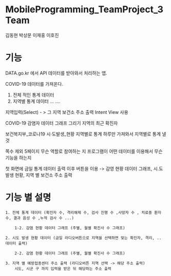 # MobileProgramming_TeamProject_3Team

김동현
박상문
이재홍
이호진


# 기능
DATA.go.kr
에서 API 데이터를 받아와서 처리하는 앱.

COVID-19 데이터를 가져온다.
1. 전체 적인 통계 데이터
2. 지역별 통계 데이터 
...
....

지역입력(Select) - > 그 지역 보건소 주소 출력
Intent View 사용

COVID-19 감염자 데이터 그래프 그리기
지역의 최근 확진자 

보건복지부_코로나19 시·도발생_현황
지역별로 통계
하루만 가져와서 지역별로 통계 낼 것

쪽수 제외 5페이지
무슨 역할로 참여하는 지
프로그램이 어떤 데이터를 이용해서 무슨 기능을 하는지

첫 화면에 금일 통계 데이터 출력
이후 버튼을 이용 -> 감영 현황 데이터 그래프, 시.도 발생 현황, 지역 별 보건소 주소 출력

# 기능 별 설명
 	1. 전체 통계 데이터 (확진자 수, 격리해제 수, 검사 진행 수 ,사망자 수 , 치료중 환자 수, 결과 음성 수 ,누적 검사 수 ...)

		1-2. 감염 현황 데이터 그래프 (주별, 월별 확진사 수 그래프)

	2. 시도 발생 현황 데이터 (금일 라디오버튼으로 지역을 선택하면 맞는 확진자, 격리, .. 데이터 출력)
	
		2-2. 감염 현황 데이터 그래프 (주별, 월별 확진사 수 그래프)

	3. 지역 별 예방접종센터 주소 출력 (라디오버튼 지역 선택 -> 해당 주소 출력)
		시도, 시군 구 까지 입력을 받은 뒤 해당하는 주소 출력







